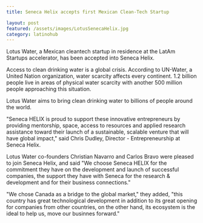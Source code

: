 ```yaml
---
title: Seneca Helix accepts first Mexican Clean-Tech Startup

layout: post
featured: /assets/images/LotusSenecaHelix.jpg
category: latinohub
---
```


<p>
Lotus Water, a Mexican cleantech startup in residence at the LatAm Startups accelerator, has been accepted into Seneca Helix.
</p>

<p>
Access to clean drinking water is a global crisis. According to UN-Water, a United Nation organization, water scarcity affects every continent. 1.2 billion people live in areas of physical water scarcity with another 500 million people approaching this situation.
</p>

<p>
Lotus Water aims to bring clean drinking water to billions of people around the world.
</p>
<!--more-->

<p>
"Seneca HELIX is proud to support these innovative entrepreneurs by providing mentorship, space, access to resources and applied research assistance toward their launch of a sustainable, scalable venture that will have global impact," said Chris Dudley, Director - Entrepreneurship at Seneca Helix.
</p>

<p>
Lotus Water co-founders Christian Navarro and Carlos Bravo were pleased to join Seneca Helix, and said "We choose Seneca HELIX for the commitment they have on the development and launch of successful companies, the support they have with Seneca for the research & development and for their business connections."
</p>

<p>
"We chose Canada as a bridge to the global market," they added, "this country has great technological development in addition to its great opening for companies from other countries, on the other hand, its ecosystem is the ideal to help us, move our businnes forward."
</p>


